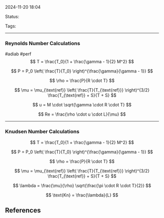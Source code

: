 2024-11-20 18:04

Status:

Tags:

---

### Reynolds Number Calculations

#adiab #perf
$$
T = \frac{T_0}{1 + \frac{\gamma - 1}{2} M^2}
$$

$$
P = P_0 \left( \frac{T}{T_0} \right)^{\frac{\gamma}{\gamma - 1}}
$$

$$
\rho = \frac{P}{R \cdot T}
$$

$$
\mu = \mu_{\text{ref}} \left( \frac{T}{T_{\text{ref}}} \right)^{3/2} \frac{T_{\text{ref}} + S}{T + S}
$$

$$
u = M \cdot \sqrt{\gamma \cdot R \cdot T}
$$

$$
Re = \frac{\rho \cdot u \cdot L}{\mu}
$$

---

### Knudsen Number Calculations

$$
T = \frac{T_0}{1 + \frac{\gamma - 1}{2} M^2}
$$

$$
P = P_0 \left( \frac{T}{T_0} \right)^{\frac{\gamma}{\gamma - 1}}
$$

$$
\rho = \frac{P}{R \cdot T}
$$

$$
\mu = \mu_{\text{ref}} \left( \frac{T}{T_{\text{ref}}} \right)^{3/2} \frac{T_{\text{ref}} + S}{T + S}
$$

$$
\lambda = \frac{\mu}{\rho} \sqrt{\frac{\pi \cdot R \cdot T}{2}}
$$

$$
\text{Kn} = \frac{\lambda}{L}
$$
## References